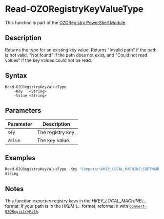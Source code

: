 # Read-OZORegistryKeyValueType
This function is part of the [OZORegistry PowerShell Module](../README.md).

## Description
Returns the type for an existing key value. Returns "Invalid path" if the path is not valid, "Not found" if the path does not exist, and "Could not read values" if the key values could not be read.

## Syntax
```
Read-OZORegistryKeyValueType
    -Key   <String>
    -Value <String>
```

## Parameters
|Parameter|Description|
|---------|-----------|
|`Key`|The registry key.|
|`Value`|The key value.|

## Examples
```powershell
Read-OZORegistryKeyValueType -Key "Computer\HKEY_LOCAL_MACHINE\SOFTWARE\Microsoft\Windows\CurrentVersion" -Value "ProgramFilesDir"
String
```

## Notes
This function expectes registry keys in the _HKEY_LOCAL_MACHINE\\..._ format. If your path is in the _HKLM:\\..._ format, reformat it with [`Convert-OZORegistryPath`](Convert-OZORegistryPath.md).
